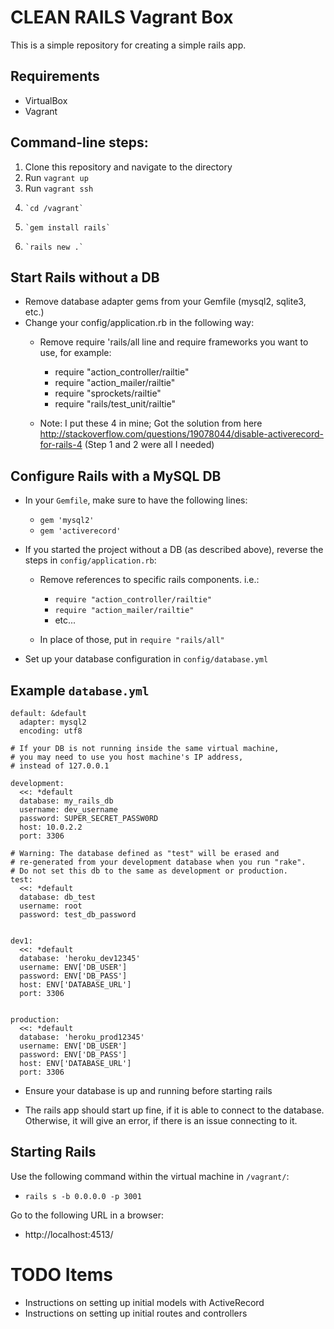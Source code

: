 CLEAN RAILS Vagrant Box
=======================

This is a simple repository for creating a simple rails app.

Requirements
------------
 - VirtualBox
 - Vagrant

Command-line steps:
-------------------
 1. Clone this repository and navigate to the directory
 2. Run `vagrant up`
 3. Run `vagrant ssh`
 4.     `cd /vagrant`
 5.     `gem install rails`
 6.     `rails new .`

Start Rails without a DB
---------------------
 - Remove database adapter gems from your Gemfile (mysql2, sqlite3, etc.)
 - Change your config/application.rb in the following way:
   * Remove require 'rails/all line and require frameworks you want to use, for example:

     * require "action_controller/railtie"
     * require "action_mailer/railtie"
     * require "sprockets/railtie"
     * require "rails/test_unit/railtie"

   * Note: I put these 4 in mine; Got the solution from here http://stackoverflow.com/questions/19078044/disable-activerecord-for-rails-4 (Step 1 and 2 were all I needed)

Configure Rails with a MySQL DB
-------------------------------
 - In your `Gemfile`, make sure to have the following lines:

   * `gem 'mysql2'`
   * `gem 'activerecord'`

 - If you started the project without a DB (as described above), reverse the steps in `config/application.rb`:

   * Remove references to specific rails components. i.e.:

     * `require "action_controller/railtie"`
     * `require "action_mailer/railtie"`
     * etc...

    * In place of those, put in `require "rails/all"`

 - Set up your database configuration in `config/database.yml`

Example `database.yml`
----------------------

```
default: &default
  adapter: mysql2
  encoding: utf8

# If your DB is not running inside the same virtual machine, 
# you may need to use you host machine's IP address, 
# instead of 127.0.0.1

development:
  <<: *default
  database: my_rails_db
  username: dev_username
  password: SUPER_SECRET_PASSW0RD
  host: 10.0.2.2
  port: 3306

# Warning: The database defined as "test" will be erased and
# re-generated from your development database when you run "rake".
# Do not set this db to the same as development or production.
test:
  <<: *default
  database: db_test
  username: root
  password: test_db_password


dev1:
  <<: *default
  database: 'heroku_dev12345'
  username: ENV['DB_USER']
  password: ENV['DB_PASS']
  host: ENV['DATABASE_URL']
  port: 3306


production:
  <<: *default
  database: 'heroku_prod12345'
  username: ENV['DB_USER']
  password: ENV['DB_PASS']
  host: ENV['DATABASE_URL']
  port: 3306
```

 - Ensure your database is up and running before starting rails

 - The rails app should start up fine, if it is able to connect to the database. Otherwise, it will give an error, if there is an issue connecting to it.

Starting Rails
--------------
Use the following command within the virtual machine in `/vagrant/`:
 - `rails s -b 0.0.0.0 -p 3001`

Go to the following URL in a browser:
 - http://localhost:4513/

TODO Items
==========

 - Instructions on setting up initial models with ActiveRecord
 - Instructions on setting up initial routes and controllers
